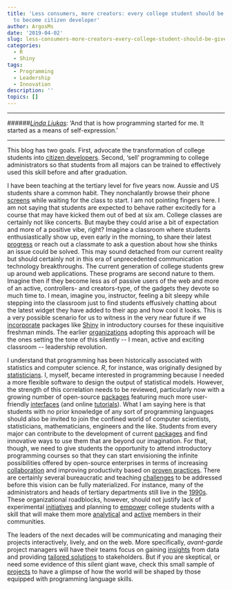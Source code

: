 ```yaml
---
title: 'Less consumers, more creators: every college student should be given a chance
  to become citizen developer'
author: ArgosMs
date: '2019-04-02'
slug: less-consumers-more-creators-every-college-student-should-be-given-a-chance-to-become-citizen-developer
categories:
  - R
  - Shiny
tags:
  - Programming
  - Leadership
  - Innovation
description: ''
topics: []
---
```


***
######[*Linda Liukas*](https://www.ted.com/talks/linda_liukas_a_delightful_way_to_teach_kids_about_computers/transcript?language=en): ‘And that is how programming started for me. It started as a means of self-expression.’
***

This blog has two goals. First, advocate the transformation of college students into [citizen developers](https://readwrite.com/2013/07/15/the-rise-of-the-citizen-developer/). Second, ‘sell’ programming to college administrators so that students from all majors can be trained to effectively used this skill before and after graduation.

I have been teaching at the tertiary level for five years now. Aussie and US students share a common habit. They nonchalantly browse their phone [screens](https://media.giphy.com/media/1IDqrFySO6y1a/giphy.gif) while waiting for the class to start. I am not pointing fingers here. I am not saying that students are expected to behave rather excitedly for a course that may have kicked them out of bed at six am. College classes are certainly not like concerts. But maybe they could arise a bit of expectation and more of a positive vibe, right? Imagine a classroom where students enthusiastically show up, even early in the morning, to share their latest [progress](https://media.giphy.com/media/ddQgUebzqXwxtBZqJE/giphy.gif) or reach out a classmate to ask a question about how she thinks an issue could be solved. This may sound detached from our current reality but should certainly not in this era of unprecedented communication technology breakthroughs. The current generation of college students grew up around web applications. These programs are second nature to them. Imagine then if they become less as of passive users of the web and more of an active, controllers- and creators-type, of the gadgets they devote so much time to. I mean, imagine you, instructor, feeling a bit sleepy while stepping into the classroom just to find students effusively chatting about the latest widget they have added to their app and how cool it looks. This is a very possible scenario for us to witness in the very near future if we [incorporate](https://tandfonline.com/doi/full/10.1080/10691898.2018.1436999) packages like [Shiny](https://www.linkedin.com/learning/creating-interactive-presentations-with-shiny-and-r/why-use-shiny) in introductory courses for these inquisitive freshman minds. The earlier [organizations](https://uomresearchit.github.io/r-shiny-course/basics/) adopting this approach will be the ones setting the tone of this silently -- I mean, active and exciting classroom -- leadership revolution.

I understand that programming has been historically associated with statistics and computer science. *R*, for instance, was originally designed by [statisticians](https://statfr.blogspot.com/2018/08/r-generation-story-of-statistical.html). I, myself, became interested in programming because I needed a more flexible software to design the output of statistical models. However, the strength of this correlation needs to be reviewed, particularly now with a growing number of open-source [packages](https://www.rstudio.com/products/rpackages/) featuring much more user-friendly [interfaces](https://www.coursera.org/lecture/r-programming/introduction-to-swirl-QLz9h) (and online [tutorials](https://www.datacamp.com/courses/building-web-applications-in-r-with-shiny)). What I am saying here is that students with no prior knowledge of any sort of programming languages should also be invited to join the confined world of computer scientists, statisticians, mathematicians, engineers and the like. Students from every major can contribute to the development of current [packages](http://r-pkgs.had.co.nz/intro.html) and find innovative ways to use them that are beyond our imagination. For that, though, we need to give students the opportunity to attend introductory programming courses so that they can start envisioning the infinite possibilities offered by open-source enterprises in terms of increasing [collaboration](https://www.youtube.com/watch?v=w3jLJU7DT5E) and improving productivity based on [proven practices](https://www.linkedin.com/pulse/proven-practices-process-stan-garfield). There are certainly several bureaucratic and teaching [challenges](https://www.researchgate.net/publication/298786680_Web_Application_Teaching_Tools_for_Statistics_Using_R_and_Shiny) to be addressed before this vision can be fully materialized. For instance, many of the administrators and heads of tertiary departments still live in the [1990s](https://www.youtube.com/watch?v=kOO31qFmi9A&t=188s). These organizational roadblocks, however, should not justify lack of experimental [initiatives](https://iase-web.org/icots/10/proceedings/pdfs/ICOTS10_9D2.pdf) and planning to [empower](https://stat.psu.edu/news/shiny-app-showcase) college students with a skill that will make them more [analytical](https://www.youngwonks.com/blog/Improving-Critical-Thinking-through-Coding) and [active](https://www.wired.com/2017/02/programming-is-the-new-blue-collar-job/) members in their communities. 

The leaders of the next decades will be communicating and managing their projects interactively, lively, and on the web. More specifically, *avant-garde* project managers will have their teams focus on gaining [insights](https://www.rstudio.com/products/shiny-2/) from data and providing [tailored solutions](https://www.wsj.com/articles/stop-using-excel-finance-chiefs-tell-staffs-1511346601) to stakeholders. But if you are skeptical, or need some evidence of this silent giant wave, check this small sample of [projects](https://www.showmeshiny.com/) to have a glimpse of how the world will be shaped by those equipped with programming language skills. 
